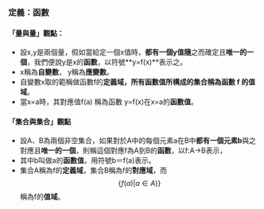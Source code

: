 ### 定義：函數

#### 「量與量」觀點：

* 設x,y是兩個量，假如當給定一個x值時，**都有一個y值隨**之而確定且**唯一的一個**，我們便說y是x的**函數**，以符號**y=f\(x\)**表示之。
* x稱為**自變數**， y稱為**應變數**。
* 自變數x取的範稱做函數f的**定義域，**所有函數值所構成的集合稱為函數 f 的**值域**。
* 當x=a時，其對應值f\(a\) 稱為函數 y=f\(x\)在x=a的**函數值**。

#### 「集合與集合」觀點

* 設A、B為兩個非空集合，如果對於A中的每個元素a在B中**都有一個元素b**與之對應且**唯一的一個**，則稱這個對應f為A到B的**函數**，以f:A→B表示，
* 其中b叫做a的**函數值**，用符號b＝f\(a\)表示。
* 集合A稱為f的**定義域**，集合B稱為f的**對應域**，而$$\left \{ f(a)|a\in A ) \right \}$$稱為f的**值域**。



